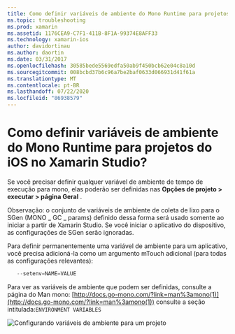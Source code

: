 ```yaml
---
title: Como definir variáveis de ambiente do Mono Runtime para projetos do iOS no Xamarin Studio?
ms.topic: troubleshooting
ms.prod: xamarin
ms.assetid: 1176CEA9-C7F1-411B-8F1A-99374E8AFF33
ms.technology: xamarin-ios
author: davidortinau
ms.author: daortin
ms.date: 03/31/2017
ms.openlocfilehash: 30585bede5569edfa50ab9f450bcb62e04c8a10d
ms.sourcegitcommit: 008bcbd37b6c96a7be2baf0633d066931d41f61a
ms.translationtype: MT
ms.contentlocale: pt-BR
ms.lasthandoff: 07/22/2020
ms.locfileid: "86938579"
---
```

# <a name="how-do-i-set-mono-runtime-environment-variables-for-ios-projects-in-xamarin-studio"></a>Como definir variáveis de ambiente do Mono Runtime para projetos do iOS no Xamarin Studio?

Se você precisar definir qualquer variável de ambiente de tempo de execução para mono, elas poderão ser definidas nas **Opções de projeto > executar > página Geral** .

Observação: o conjunto de variáveis de ambiente de coleta de lixo para o SGen (MONO \_ GC \_ params) definido dessa forma será usado somente ao iniciar a partir de Xamarin Studio. Se você iniciar o aplicativo do dispositivo, as configurações de SGen serão ignoradas. 

Para definir permanentemente uma variável de ambiente para um aplicativo, você precisa adicioná-la como um argumento mTouch adicional (para todas as configurações relevantes):

```csharp
   --setenv=NAME=VALUE
```

Para ver as variáveis de ambiente que podem ser definidas, consulte a página do Man mono: [http://docs.go-mono.com/?link=man%3amono(1)](http://docs.go-mono.com/?link=man%3amono(1)) consulte a seção intitulada:`ENVIRONMENT VARIABLES`

![Configurando variáveis de ambiente para um projeto](xs-mono-runtime-images/environment-variables.jpg)
